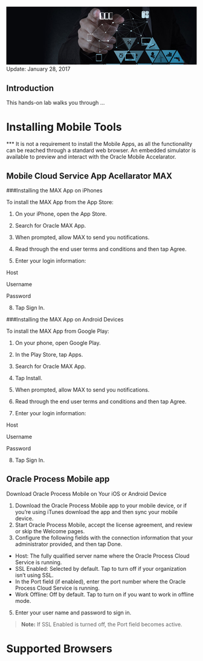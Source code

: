 
![](images/paas-banner-2.jpg)  
Update: January 28, 2017

## Introduction

This hands-on lab walks you through ...

# Installing Mobile Tools

*** It is not a requirement to install the Mobile Apps, as all the functionality can be reached through a standard web browser. An embedded simulator is available to preview and interact with the Oracle Mobile Accelarator. 

## Mobile Cloud Service App Acellarator MAX

###Installing the MAX App on iPhones

To install the MAX App from the App Store:
1. On your iPhone, open the App Store.

2. Search for Oracle MAX App.

3. When prompted, allow MAX to send you notifications.

4. Read through the end user terms and conditions and then tap Agree.

5. Enter your login information:

  Host

  Username

  Password

8. Tap Sign In.

###Installing the MAX App on Android Devices

To install the MAX App from Google Play:
1. On your phone, open Google Play.

2. In the Play Store, tap Apps.

3. Search for Oracle MAX App.

4. Tap Install.

5. When prompted, allow MAX to send you notifications.

6. Read through the end user terms and conditions and then tap Agree.

7. Enter your login information:

  Host

  Username

  Password

8. Tap Sign In.

## Oracle Process Mobile app

Download Oracle Process Mobile on Your iOS or Android Device

1. Download the Oracle Process Mobile app to your mobile device, or if you’re using iTunes download the app and then sync your mobile device.
2. Start Oracle Process Mobile, accept the license agreement, and review or skip the Welcome pages.
3. Configure the following fields with the connection information that your administrator provided, and then tap Done.
  * Host: The fully qualified server name where the Oracle Process Cloud Service is running.
  * SSL Enabled: Selected by default. Tap to turn off if your organization isn’t using SSL. 
  * In the Port field (if enabled), enter the port number where the Oracle Process Cloud Service is running. 
  * Work Offline: Off by default. Tap to turn on if you want to work in offline mode.
5. Enter your user name and password to sign in.

> **Note:** If SSL Enabled is turned off, the Port field becomes active.

# Supported Browsers

